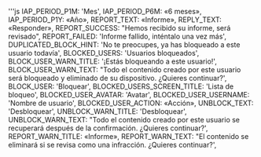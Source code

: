 '''js
  IAP_PERIOD_P1M: 'Mes',
  IAP_PERIOD_P6M: «6 meses»,
  IAP_PERIOD_P1Y: «Año»,
  REPORT_TEXT: «Informe»,
  REPLY_TEXT: «Responder»,
  REPORT_SUCCESS: "Hemos recibido su informe, será revisado",
  REPORT_FAILED: 'Informe fallido, inténtalo una vez más',
  DUPLICATED_BLOCK_HINT: 'No te preocupes, ya has bloqueado a este usuario todavía',
  BLOCKED_USERS: 'Usuarios bloqueados',
  BLOCK_USER_WARN_TITLE: '¡Estás bloqueando a este usuario!',
  BLOCK_USER_WARN_TEXT: "Todo el contenido creado por este usuario será bloqueado y eliminado de su dispositivo. ¿Quieres continuar?',
  BLOCK_USER: 'Bloquear',
  BLOCKED_USERS_SCREEN_TITLE: 'Lista de bloqueo',
  BLOCKED_USER_AVATAR: 'Avatar',
  BLOCKED_USER_USERNAME: 'Nombre de usuario',
  BLOCKED_USER_ACTION: «Acción»,
  UNBLOCK_TEXT: 'Desbloquear',
  UNBLOCK_WARN_TITLE: 'Desbloquear',
  UNBLOCK_WARN_TEXT: "Todo el contenido creado por este usuario se recuperará después de la confirmación. ¿Quieres continuar?',
  REPORT_WARN_TITLE: «Informe»,
  REPORT_WARN_TEXT: "El contenido se eliminará si se revisa como una infracción. ¿Quieres continuar?',

```
